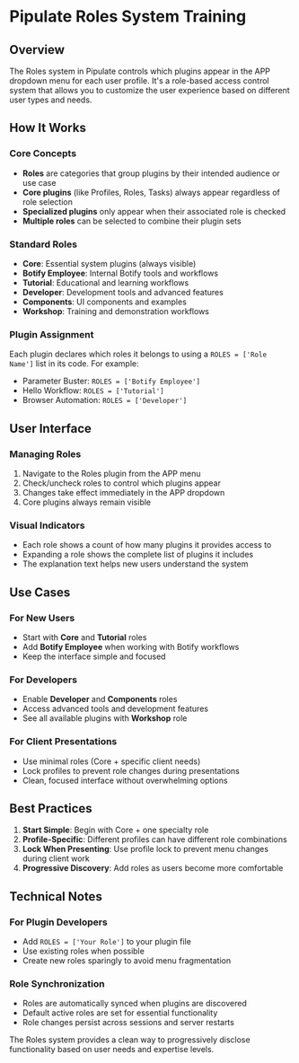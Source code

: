 # Pipulate Roles System Training

## Overview
The Roles system in Pipulate controls which plugins appear in the APP dropdown menu for each user profile. It's a role-based access control system that allows you to customize the user experience based on different user types and needs.

## How It Works

### Core Concepts
- **Roles** are categories that group plugins by their intended audience or use case
- **Core plugins** (like Profiles, Roles, Tasks) always appear regardless of role selection
- **Specialized plugins** only appear when their associated role is checked
- **Multiple roles** can be selected to combine their plugin sets

### Standard Roles
- **Core**: Essential system plugins (always visible)
- **Botify Employee**: Internal Botify tools and workflows
- **Tutorial**: Educational and learning workflows
- **Developer**: Development tools and advanced features
- **Components**: UI components and examples
- **Workshop**: Training and demonstration workflows

### Plugin Assignment
Each plugin declares which roles it belongs to using a `ROLES = ['Role Name']` list in its code. For example:
- Parameter Buster: `ROLES = ['Botify Employee']`
- Hello Workflow: `ROLES = ['Tutorial']`
- Browser Automation: `ROLES = ['Developer']`

## User Interface

### Managing Roles
1. Navigate to the Roles plugin from the APP menu
2. Check/uncheck roles to control which plugins appear
3. Changes take effect immediately in the APP dropdown
4. Core plugins always remain visible

### Visual Indicators
- Each role shows a count of how many plugins it provides access to
- Expanding a role shows the complete list of plugins it includes
- The explanation text helps new users understand the system

## Use Cases

### For New Users
- Start with **Core** and **Tutorial** roles
- Add **Botify Employee** when working with Botify workflows
- Keep the interface simple and focused

### For Developers
- Enable **Developer** and **Components** roles
- Access advanced tools and development features
- See all available plugins with **Workshop** role

### For Client Presentations
- Use minimal roles (Core + specific client needs)
- Lock profiles to prevent role changes during presentations
- Clean, focused interface without overwhelming options

## Best Practices

1. **Start Simple**: Begin with Core + one specialty role
2. **Profile-Specific**: Different profiles can have different role combinations
3. **Lock When Presenting**: Use profile lock to prevent menu changes during client work
4. **Progressive Discovery**: Add roles as users become more comfortable

## Technical Notes

### For Plugin Developers
- Add `ROLES = ['Your Role']` to your plugin file
- Use existing roles when possible
- Create new roles sparingly to avoid menu fragmentation

### Role Synchronization
- Roles are automatically synced when plugins are discovered
- Default active roles are set for essential functionality
- Role changes persist across sessions and server restarts

The Roles system provides a clean way to progressively disclose functionality based on user needs and expertise levels. 